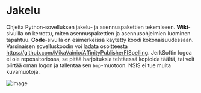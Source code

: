 # Jakelu
Ohjeita Python-sovelluksen jakelu- ja asennuspakettien tekemiseen. **Wiki**-sivuilla on kerrottu, miten asennuspakettien ja asennusohjelmien luominen tapahtuu. **Code**-sivulla on esimerkeissä käytetty koodi kokonaisuudessaan. Varsinaisen sovelluskoodin voi ladata osoitteesta https://github.com/MikaVainio/AffinityPublisherFISpelling. JerkSoftin logoa ei ole repossitoriossa, se pitää harjoituksia tehtäessä kopioida täältä, tai voit piirtää oman logon ja tallentaa sen `bmp`-muotoon. NSIS ei tue muita kuvamuotoja.


![image](https://user-images.githubusercontent.com/24242044/218320324-f3170ad9-40f7-4541-bdfc-740eaefa6faa.png)


